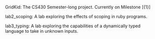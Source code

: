 GridKid: The CS430 Semester-long project. Currently on Milestone [{1}]

lab2_scoping: A lab exploring the effects of scoping in ruby programs.

lab3_typing: A lab exploring the capabilities of a dynamically typed language to take in unknown inputs.
